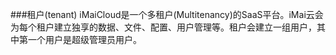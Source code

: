 ###租户(tenant)
  iMaiCloud是一个多租户(Multitenancy)的SaaS平台。iMai云会为每个租户建立独享的数据、文件、配置、用户管理等。租户会建立一组用户，其中第一个用户是超级管理员用户。
